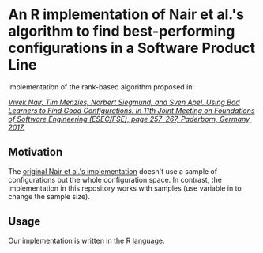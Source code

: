 # An R implementation of Nair et al.'s algorithm to find best-performing configurations in a Software Product Line

Implementation of the rank-based algorithm proposed in:

[*Vivek Nair, Tim Menzies, Norbert Siegmund, and Sven Apel. Using Bad
Learners to Find Good Configurations. In 11th Joint Meeting on Foundations
of Software Engineering (ESEC/FSE), page 257–267, Paderborn, Germany,
2017.*](https://dl.acm.org/doi/10.1145/3106237.3106238)

## Motivation

The [original Nair et al.'s implementation](https://github.com/ai-se/Reimplement/tree/cleaned_version) doesn't use a sample of configurations but the whole configuration space. In contrast, the implementation in this repository works with samples (use variable in to change the sample size).

## Usage

Our implementation is written in the [R language](https://www.r-project.org/). 

